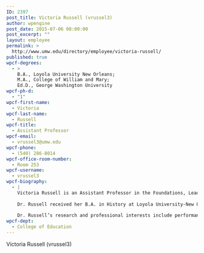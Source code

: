 ```yaml
---
ID: 2397
post_title: Victoria Russell (vrussel3)
author: wpengine
post_date: 2015-07-06 08:00:00
post_excerpt: ""
layout: employee
permalink: >
  http://www.umw.edu/directory/employee/victoria-russell/
published: true
wpcf-degrees:
  - >
    B.A., Loyola University New Orleans;
    M.A., College of William and Mary;
    Ed.D., George Washington University
wpcf-ph-d:
  - "1"
wpcf-first-name:
  - Victoria
wpcf-last-name:
  - Russell
wpcf-title:
  - Assistant Professor
wpcf-email:
  - vrussel3@umw.edu
wpcf-phone:
  - (540) 286-8014
wpcf-office-room-number:
  - Room 253
wpcf-username:
  - vrussel3
wpcf-biography:
  - |
    Victoria Russell is an Assistant Professor in the Foundations, Leadership, and Special Populations department at the College of Education. She teaches undergraduate and graduate courses in special education.
    
    Dr. Russell received her B.A. in History at Loyola University-New Orleans and masters’ degrees in History and Curriculum & Instruction at the College of William and Mary. She earned her Ed.D. from George Washington University in Special Education, where she focused on teacher development and led a national research project examining mentoring in the National Board Certification process. Dr. Russell served as a special educator and department chair in the public school setting and as a social studies curriculum coordinator in the virtual school setting. Prior to joining the University of Mary Washington, she taught at McDaniel College and Towson University.
    
    Dr. Russell’s research and professional interests include performance assessment in teacher education, pre-service teacher development supporting inclusive practices, and the use of technology in developing teacher identity and professional community. She has presented nationally and serves as a reviewer for conferences and journals. She is a member of the American Educational Research Association, the Council for Exceptional Children, the International Society for Technology in Education, and the Association for Teacher Educators.
wpcf-dept:
  - College of Education
---
```

Victoria Russell (vrussel3)